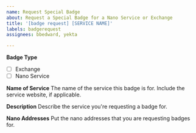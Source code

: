 ```yaml
---
name: Request Special Badge
about: Request a Special Badge for a Nano Service or Exchange
title: '[badge request] [SERVICE NAME]'
labels: badgerequest
assignees: bbedward, yekta

---
```


**Badge Type**
<!-- Add an X to indicate which badge you're requesting --> 
- [ ] Exchange
- [ ] Nano Service

**Name of Service**
The name of the service this badge is for. Include the service website, if applicable.

**Description**
Describe the service you're requesting a badge for.

**Nano Addresses**
Put the nano addresses that you are requesting badges for.